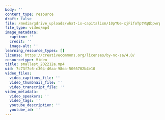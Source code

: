 ```yaml
---
body: ''
content_type: resource
draft: false
file: /media/gdrive_uploads/what-is-capitalism/10pYUe-xjFifoTptWqQbpwrpHjdVslClB/smallest_202212a.mp4
file_type: video/mp4
image_metadata:
  caption: ''
  credit: ''
  image-alt: ''
learning_resource_types: []
license: https://creativecommons.org/licenses/by-nc-sa/4.0/
resourcetype: Video
title: smallest_202212a.mp4
uid: 7c73f7c6-c304-46aa-98ea-5066702b4e10
video_files:
  video_captions_file: ''
  video_thumbnail_file: ''
  video_transcript_file: ''
video_metadata:
  video_speakers: ''
  video_tags: ''
  youtube_description: ''
  youtube_id: ''
---
```

